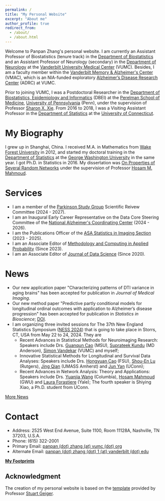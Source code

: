 ```yaml
---
permalink: /
title: "My Personal Website"
excerpt: "About me"
author_profile: true
redirect_from: 
  - /about/
  - /about.html
---
```


Welcome to Panpan Zhang's personal website. I am currently an Assistant Professor of Biostatistics (tenure track) in the [Department of Biostatistics](https://www.vumc.org/biostatistics/vanderbilt-department-biostatistics) and an Assistant Professor of Neurology (secondary) in the [Department of Neurology](https://www.vumc.org/neurology) at the [Vanderbilt University Medical Center](https://www.vumc.org/main/home) (VUMC). Besides, I am a faculty member within the [Vanderbilt Memory & Alzheimer's Center](https://www.vumc.org/vmac/home) (VMAC), which is an NIA-funded exploratory [Alzheimer’s Disease Research Center](https://www.nia.nih.gov/health/alzheimers-disease-research-centers) (ADRC) at VUMC.  

Prior to joining VUMC, I was a Postdoctoral Researcher in the [Department of Biostatistics, Epidemiology and Informatics](https://www.dbei.med.upenn.edu/) (DBEI) at the [Perelman School of Medicine](https://www.med.upenn.edu/), [University of Pennsylvania](https://www.upenn.edu/) (Penn), under the supervision of Professor [Sharon X. Xie](https://www.dbei.med.upenn.edu/bio/sharon-xiangwen-xie-phd). From 2016 to 2018, I was a Visiting Assistant Professor in the [Department of Statistics](https://stat.uconn.edu/) at the [University of Connecticut](https://uconn.edu/).

My Biography
============

I grew up in Shanghai, China. I received M.A. in Mathematics from [Wake Forest University](https://www.wfu.edu/) in 2012, and started my doctoral training in the [Department of Statistics](https://statistics.columbian.gwu.edu/) at the [George Washington University](https://www.gwu.edu/) in the same year. I got Ph.D. in Statistics in 2016. My dissertation was [On Properties of Several Random Networks](https://search-proquest-com.proxy.library.upenn.edu/docview/1778511395/fulltextPDF/85F5580422DB4BC5PQ/1?accountid=14707) under the supervision of Professor [Hosam M. Mahmoud](https://statistics.columbian.gwu.edu/hosam-m-mahmoud).

Services
============
* I am a member of the [Parkinson Study Group](https://parkinson-study-group.org/) Scientific Reivew Committee (2024 - 2027).
* I am an Inaugural Early Career Representative on the Data Core Steering Committee of the [National Alzheimer's Coordinating Center](https://naccdata.org/) (2024 - 2026).
* I am the Publications Officer of the [ASA Statistics in Imaging Section](https://statsinimaging.github.io/) (2023 - 2025).
* I am an Associate Editor of [Methodology and Computing in Applied Probability](https://www.springer.com/journal/11009) (Since 2023).
* I am an Associate Editor of [Journal of Data Science](https://jds-online.org/journal/JDS) (Since 2020).

News
============
* Our new application paper "Characterizing patterns of DTI variance in aging brains" has been accepted for publication in *Journal of Medical Imaging*.
* Our new method paper "Predictive partly conditional models for longitudinal ordinal outcomes with application to Alzheimer’s disease progression" has been accepted for publication in *Statistics in Bioscience*; [DOI](https://doi.org/10.1007/s12561-024-09433-w).
* I am organizing three invited sessions for The 37th New England Statistics Symposium ([NESS 2024](https://symposium.nestat.org/)) that is going to take place in Storrs, CT, USA from May 22 to 24, 2024. They are
  * Recent Advances in Statistical Methods for Neuroimaging Research: Speakers include Drs. [Guanqun Cao](https://sites.google.com/view/guanquncaowebpage) (MSU), [Suprateek Kundu](https://sites.google.com/view/suprateek/home) (MD Anderson), [Simon Vandekar](https://simonvandekar.github.io/) (VUMC) and myself;
  * Innovative Statistical Methods for Longitudinal and Survival Data Analyses: Speakers include Drs. [Hongyuan Cao](https://ani.stat.fsu.edu/~hycao/) (FSU), [Shou-En Lu](https://sph.rutgers.edu/directory/shou-en-lu-phd-sheherhers) (Rutgers), [Jing Qian](https://www.umass.edu/public-health-sciences/about/directory/jing-qian) (UMASS Amherst) and [Jun Yan](https://statistics.uconn.edu/person/jun-yan/) (UConn);
  * Recent Advances in Network Analysis: Theory and Applications: Speakers include Drs. [Yuanjia Wang](https://blogs.cuit.columbia.edu/yw2016/) (Columbia), [Hosam Mahmoud](https://statistics.columbian.gwu.edu/hosam-mahmoud) (GWU) and [Laura Forastiere](https://ysph.yale.edu/profile/laura-forastiere/) (Yale); The fourth speaker is Shiying Xiao, a Ph.D. student from UConn.

[More News](https://panpan-zhang.com/year-archive/)

Contact
============
* Address: 2525 West End Avenue, Suite 1100, Room 11128A, Nashville, TN 37203, U.S.A.
* Phone: (615) 322-2001
* Primary Email: [panpan (dot) zhang (at) vumc (dot) org](mailto:panpan.zhang@vumc.org)
* Alternate Email: [panpan (dot) zhang (dot) 1 (at) vanderbilt (dot) edu](mailto:panpan.zhang.1@vanderbilt.edu)

**[My Footprints](https://panpan-zhang.com/talkmap/map.html)**

Acknowledgment
-------------
The creation of my personal website is based on the [template](https://github.com/academicpages) provided by Professor [Stuart Geiger](https://stuartgeiger.com/).
